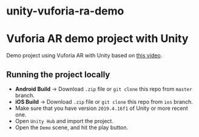 # unity-vuforia-ra-demo

# Vuforia AR demo project with Unity

Demo project using Vuforia AR with Unity based on [this video](https://www.youtube.com/watch?v=euXgmj04SMQ).

## Running the project locally

* **Android Build** -> Download `.zip` file or `git clone` this repo from `master` branch.
* **iOS Build** -> Download `.zip` file or `git clone` this repo from `ios` branch.
* Make sure that you have version `2019.4.16f1` of Unity or more recent one.
* Open `Unity Hub` and import the project.
* Open the `Demo` scene, and hit the play button.